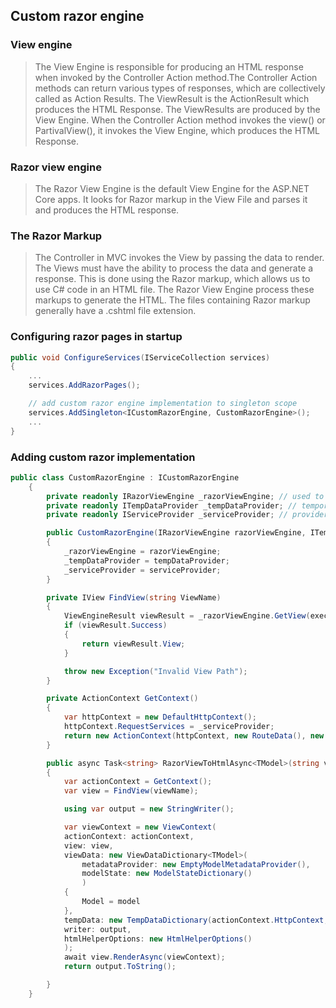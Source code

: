 ## Custom razor engine

### View engine
> The View Engine is responsible for producing an HTML response when invoked by the Controller Action method.The Controller Action methods can return various types of responses, which are collectively called as Action Results. The ViewResult is the ActionResult which produces the HTML Response. The ViewResults are produced by the View Engine. When the Controller Action method invokes the view() or PartivalView(), it invokes the View Engine, which produces the HTML Response.

### Razor view engine
> The Razor View Engine is the default View Engine for the ASP.NET Core apps. It looks for Razor markup in the View File and parses it and produces the HTML response.

### The Razor Markup
> The Controller in MVC invokes the View by passing the data to render. The Views must have the ability to process the data and generate a response. This is done using the Razor markup, which allows us to use C# code in an HTML file. The Razor View Engine process these markups to generate the HTML.
> The files containing Razor markup generally have a .cshtml file extension.
> 

### Configuring razor pages in startup

```C#
public void ConfigureServices(IServiceCollection services)
{
    ...
    services.AddRazorPages();

    // add custom razor engine implementation to singleton scope
    services.AddSingleton<ICustomRazorEngine, CustomRazorEngine>();
    ...
}
```

### Adding custom razor implementation
```C#
public class CustomRazorEngine : ICustomRazorEngine
    {
        private readonly IRazorViewEngine _razorViewEngine; // used to render the pages that use razor syntax.
        private readonly ITempDataProvider _tempDataProvider; // temporary storage memory for subsequent request.
        private readonly IServiceProvider _serviceProvider; // provider for creating instances.

        public CustomRazorEngine(IRazorViewEngine razorViewEngine, ITempDataProvider tempDataProvider, IServiceProvider serviceProvider)
        {
            _razorViewEngine = razorViewEngine;
            _tempDataProvider = tempDataProvider;
            _serviceProvider = serviceProvider;
        }

        private IView FindView(string ViewName)
        {
            ViewEngineResult viewResult = _razorViewEngine.GetView(executingFilePath: null, viewPath: ViewName, isMainPage: true);
            if (viewResult.Success)
            {
                return viewResult.View;
            }

            throw new Exception("Invalid View Path");
        }

        private ActionContext GetContext()
        {
            var httpContext = new DefaultHttpContext();
            httpContext.RequestServices = _serviceProvider;
            return new ActionContext(httpContext, new RouteData(), new ActionDescriptor());
        }

        public async Task<string> RazorViewToHtmlAsync<TModel>(string viewName, TModel model)
        {
            var actionContext = GetContext();
            var view = FindView(viewName);

            using var output = new StringWriter();

            var viewContext = new ViewContext(
            actionContext: actionContext,
            view: view,
            viewData: new ViewDataDictionary<TModel>(
                metadataProvider: new EmptyModelMetadataProvider(),
                modelState: new ModelStateDictionary()
                )
            {
                Model = model
            },
            tempData: new TempDataDictionary(actionContext.HttpContext, _tempDataProvider),
            writer: output,
            htmlHelperOptions: new HtmlHelperOptions()
            );
            await view.RenderAsync(viewContext);
            return output.ToString();

        }
    }
```
